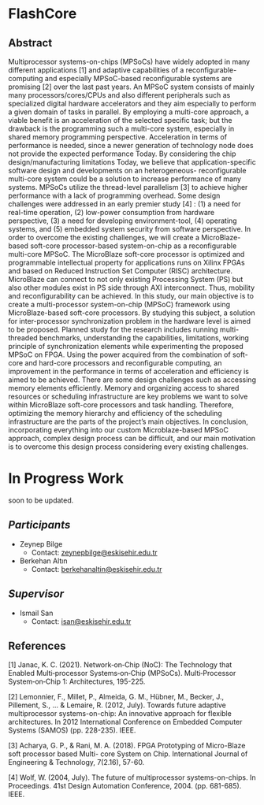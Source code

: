 # FlashCore

## Abstract

Multiprocessor systems-on-chips (MPSoCs) have widely adopted in many different applications [1] 
and adaptive capabilities of a reconfigurable-computing and especially MPSoC-based reconfigurable
systems are promising [2] over the last past years. An MPSoC system consists of mainly many
processors/cores/CPUs and also different peripherals such as specialized digital hardware accelerators
and they aim especially to perform a given domain of tasks in parallel. By employing a multi-core
approach, a viable benefit is an acceleration of the selected specific task; but the drawback is the
programming such a multi-core system, especially in shared memory programming perspective.
Acceleration in terms of performance is needed, since a newer generation of technology node does not
provide the expected performance Today. By considering the chip design/manufacturing limitations
Today, we believe that application-specific software design and developments on an heterogeneous-
reconfigurable multi-core system could be a solution to increase performance of many systems.
MPSoCs utilize the thread-level parallelism [3] to achieve higher performance with a lack of
programming overhead. Some design challenges were addressed in an early premier study [4] : (1) a
need for real-time operation, (2) low-power consumption from hardware perspective, (3) a need for
developing environment-tool, (4) operating systems, and (5) embedded system security from software
perspective. In order to overcome the existing challenges, we will create a MicroBlaze-based soft-core
processor-based system-on-chip as a reconfigurable multi-core MPSoC. The MicroBlaze soft-core
processor is optimized and programmable intellectual property for applications runs on Xilinx FPGAs
and based on Reduced Instruction Set Computer (RISC) architecture. MicroBlaze can connect to not
only existing Processing System (PS) but also other modules exist in PS side through AXI interconnect.
Thus, mobility and reconfigurability can be achieved.
In this study, our main objective is to create a multi-processor system-on-chip (MPSoC) framework
using MicroBlaze-based soft-core processors. By studying this subject, a solution for inter-processor
synchronization problem in the hardware level is aimed to be proposed. Planned study for the research
includes running multi-threaded benchmarks, understanding the capabilities, limitations, working
principle of synchronization elements while experimenting the proposed MPSoC on FPGA. Using the
power acquired from the combination of soft-core and hard-core processors and reconfigurable
computing, an improvement in the performance in terms of acceleration and efficiency is aimed to be
achieved. There are some design challenges such as accessing memory elements efficiently. Memory
and organizing access to shared resources or scheduling infrastructure are key problems we want to
solve within MicroBlaze soft-core processors and task handling. Therefore, optimizing the memory
hierarchy and efficiency of the scheduling infrastructure are the parts of the project’s main objectives.
In conclusion, incorporating everything into our custom Microblaze-based MPSoC approach, complex
design process can be difficult, and our main motivation is to overcome this design process considering
every existing challenges.

# In Progress Work
soon to be updated.

## **_Participants_** ##
- Zeynep Bilge
  - Contact: zeynepbilge@eskisehir.edu.tr
- Berkehan Altın
  - Contact: berkehanaltin@eskisehir.edu.tr
  
## **_Supervisor_** ##
 - Ismail San
    - Contact: isan@eskisehir.edu.tr

## References

[1] Janac, K. C. (2021). Network‐on‐Chip (NoC): The Technology that Enabled Multi‐processor
Systems‐on‐Chip (MPSoCs). Multi‐Processor System‐on‐Chip 1: Architectures, 195-225.

[2] Lemonnier, F., Millet, P., Almeida, G. M., Hübner, M., Becker, J., Pillement, S., ... & Lemaire, R.
(2012, July). Towards future adaptive multiprocessor systems-on-chip: An innovative approach for
flexible architectures. In 2012 International Conference on Embedded Computer Systems (SAMOS) (pp.
228-235). IEEE.

[3] Acharya, G. P., & Rani, M. A. (2018). FPGA Prototyping of Micro-Blaze soft processor based Multi-
core System on Chip. International Journal of Engineering & Technology, 7(2.16), 57-60.

[4] Wolf, W. (2004, July). The future of multiprocessor systems-on-chips. In Proceedings. 41st Design
Automation Conference, 2004. (pp. 681-685). IEEE.
